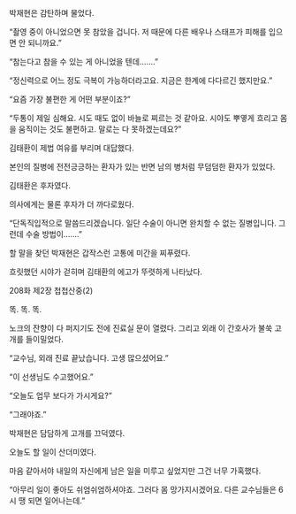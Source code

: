 박재현은 감탄하며 물었다.

“촬영 중이 아니었으면 못 참았을 겁니다. 저 때문에 다른 배우나 스태프가 피해를 입으면 안 되니까요.”

“참는다고 참을 수 있는 게 아니었을 텐데…….”

“정신력으로 어느 정도 극복이 가능하더라고요. 지금은 한계에 다다르긴 했지만요.”

“요즘 가장 불편한 게 어떤 부분이죠?”

“두통이 제일 심해요. 시도 때도 없이 바늘로 찌르는 것 같아요. 시야도 뿌옇게 흐리고 몸을 움직이는 것도 불편하고. 말로는 다 못하겠는데요?”

김태환이 제법 여유를 부리며 대답했다.

본인의 질병에 전전긍긍하는 환자가 있는 반면 남의 병처럼 무덤덤한 환자가 있었다.

김태환은 후자였다.

의사에게는 물론 후자가 더 까다로웠다.

“단독직입적으로 말씀드리겠습니다. 일단 수술이 아니면 완치할 수 없는 질병입니다. 그런데 수술 방법이…….”

할 말을 찾던 박재현은 갑작스런 고통에 미간을 찌푸렸다.

흐릿했던 시야가 걷히며 김태환의 에고가 뚜렷하게 나타났다.

208화 제2장 첩첩산중(2)

똑. 똑. 똑.

노크의 잔향이 다 퍼지기도 전에 진료실 문이 열렸다. 그리고 외래 이 간호사가 불쑥 고개를 들이밀었다.

“교수님, 외래 진료 끝났습니다. 고생 많으셨어요.”

“이 선생님도 수고했어요.”

“오늘도 업무 보다가 가시게요?”

“그래야죠.”

박재현은 담담하게 고개를 끄덕였다.

오늘도 할 일이 산더미였다.

마음 같아서야 내일의 자신에게 남은 일을 미루고 싶었지만 그건 너무 가혹했다.

“아무리 일이 좋아도 쉬엄쉬엄하셔야죠. 그러다 몸 망가지시겠어요. 다른 교수님들은 6시 땡 되면 일어나는데.”
